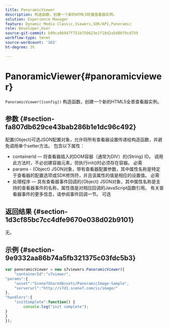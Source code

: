 ```yaml
---
title: PanoramicViewer
description: 构造函数，创建一个新的HTML5轮播查看器实例。
solution: Experience Manager
feature: Dynamic Media Classic,Viewers,SDK/API,Panoramic
role: Developer,User
source-git-commit: b89ca96947f751b750623e1f18d2a5d86f0cd759
workflow-type: tm+mt
source-wordcount: '163'
ht-degree: 3%

---
```


# PanoramicViewer{#panoramicviewer}

`PanoramicViewer([config])`
构造函数，创建一个新的HTML5全景查看器实例。

## 参数 {#section-fa807db629ce43bab286b1e1dc96c492}

配置{Object}可选JSON配置对象，允许将所有查看器设置传递给构造函数，并避免调用单个setter方法。 包含以下属性：
* containerId — 将查看器插入的DOM容器（通常为DIV）的{String} ID。 调用此方法时，不必创建容器元素，但执行init()时必须存在容器。 必需
* params - {Object} JSON对象，带有查看器配置参数，其中属性名称是特定于查看器的配置选项或SDK修饰符，并且该属性的值是相应的设置值。 必需
* 处理程序 — 具有查看器事件回调的{Object} JSON对象，其中属性名称是支持的查看器事件的名称，属性值是对相应回调的JavaScript函数引用。 有关查看器事件的更多信息，请参阅事件回调一节。 可选


## 返回结果 {#section-1d3cf85bc7cc4dfe9670e038d02b9101}

无。

## 示例 {#section-9e9332aa86b74a5fb321375c03fdc5b3}

```javascript {.line-numbers}
var panoramicViewer = new s7viewers.PanoramicViewer({
	"containerId":"s7viewer",
"params":{
	"asset":"Scene7SharedAssets/PanoramicImage-Sample",
	"serverurl":"http://s7d1.scene7.com/is/image/"
},
"handlers":{
	"initComplete":function() {
		console.log("init complete");
}
}
});
```
